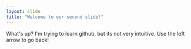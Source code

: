 ```yaml
---
layout: slide
title: "Welcome to our second slide!"
---
```

What's up? I'm trying to learn github, but its not very intuitive.
Use the left arrow to go back!